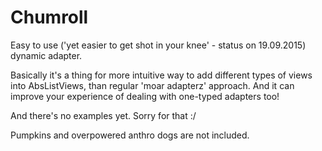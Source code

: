 Chumroll
========

Easy to use ('yet easier to get shot in your knee' - status on 19.09.2015) dynamic adapter.

Basically it's a thing for more intuitive way to add different types of views into
AbsListViews, than regular 'moar adapterz' approach. And it can improve your experience
of dealing with one-typed adapters too!

And there's no examples yet. Sorry for that :/

Pumpkins and overpowered anthro dogs are not included.
